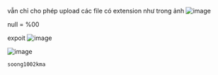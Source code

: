 vẫn chỉ cho phép upload các file có extension như trong ảnh
![image](https://hackmd.io/_uploads/rkIAjU090.png)

null = %00

expoit
![image](https://hackmd.io/_uploads/B1dwhLCcR.png)

![image](https://hackmd.io/_uploads/rJR838AcC.png)

`soong1002kma`

